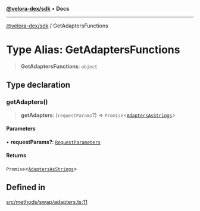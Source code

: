 [**@velora-dex/sdk**](../README.md) • **Docs**

***

[@velora-dex/sdk](../globals.md) / GetAdaptersFunctions

# Type Alias: GetAdaptersFunctions

> **GetAdaptersFunctions**: `object`

## Type declaration

### getAdapters()

> **getAdapters**: (`requestParams`?) => `Promise`\<[`AdaptersAsStrings`](../-internal-/type-aliases/AdaptersAsStrings.md)\>

#### Parameters

• **requestParams?**: [`RequestParameters`](../-internal-/type-aliases/RequestParameters.md)

#### Returns

`Promise`\<[`AdaptersAsStrings`](../-internal-/type-aliases/AdaptersAsStrings.md)\>

## Defined in

[src/methods/swap/adapters.ts:11](https://github.com/paraswap/paraswap-sdk/blob/master/src/methods/swap/adapters.ts#L11)

